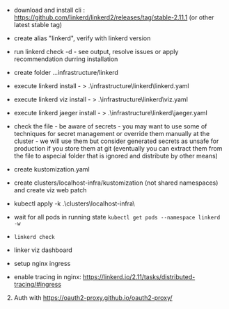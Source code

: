 
- download and install cli : https://github.com/linkerd/linkerd2/releases/tag/stable-2.11.1 (or other latest stable tag)
- create alias "linkerd", verify with linkerd version

- run linkerd check -d - see output, resolve issues or apply recommendation durring installation
- create folder ...infrastructure/linkerd
- execute linkerd install - > .\infrastructure\linkerd\linkerd.yaml
- execute linkerd viz install - > .\infrastructure\linkerd\viz.yaml
- execute linkerd jaeger install - > .\infrastructure\linkerd\jaeger.yaml

- check the file - be aware of secrets - you may want to use some of techniques for secret management or override them manually at the cluster - we will use them but consider generated secrets as unsafe for production if you store them at git (eventually you can extract them from the file to aspecial folder that is ignored and distribute by other means)

- create kustomization.yaml
- create clusters/localhost-infra/kustomization (not shared namespaces) and create viz web patch
- kubectl apply  -k .\clusters\localhost-infra\

- wait for all pods in running state `kubectl get pods --namespace linkerd -w`
- `linkerd check`
- linker viz dashboard


- setup nginx ingress

- enable tracing in nginx: https://linkerd.io/2.11/tasks/distributed-tracing/#ingress


2. Auth with https://oauth2-proxy.github.io/oauth2-proxy/
